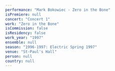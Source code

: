 ```yaml
---
performance: "Mark Bokowiec - Zero in the Bone"
isPremiere: null
concert: "Concert 1"
work: "Zero in the Bone"
isCommission: false
isResidency: false
work_year: "1997"
ensemble: null
season: "1996-1997: Electric Spring 1997"
venue: "St-Paul's Hall"
person: null
country: null
---
```


